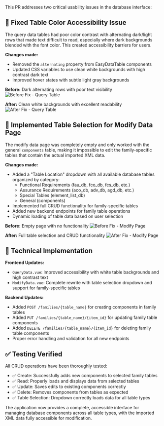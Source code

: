 This PR addresses two critical usability issues in the database interface:

## 🎨 Fixed Table Color Accessibility Issue

The query data tables had poor color contrast with alternating dark/light rows that made text difficult to read, especially where dark backgrounds blended with the font color. This created accessibility barriers for users.

**Changes made:**
- Removed the `alternating` property from EasyDataTable components
- Updated CSS variables to use clean white backgrounds with high contrast dark text
- Improved hover states with subtle light gray backgrounds

**Before:** Dark alternating rows with poor text visibility
![Before Fix - Query Table](https://github.com/user-attachments/assets/0e3fa6d5-3e9c-415e-b293-5999fc3a69ee)

**After:** Clean white backgrounds with excellent readability
![After Fix - Query Table](https://github.com/user-attachments/assets/9edd8abe-0147-4222-8902-44eb7b6ea6ff)

## 🔧 Implemented Table Selection for Modify Data Page

The modify data page was completely empty and only worked with the general `components` table, making it impossible to edit the family-specific tables that contain the actual imported XML data.

**Changes made:**
- Added a "Table Location" dropdown with all available database tables organized by category:
  - Functional Requirements (fau_db, fco_db, fcs_db, etc.)
  - Assurance Requirements (aco_db, adv_db, agd_db, etc.)
  - Special Tables (element_list_db)
  - General (components)
- Implemented full CRUD functionality for family-specific tables
- Added new backend endpoints for family table operations
- Dynamic loading of table data based on user selection

**Before:** Empty page with no functionality
![Before Fix - Modify Page](https://github.com/user-attachments/assets/b9a95ee0-5f49-492b-b08b-595c8dcdaa23)

**After:** Full table selection and CRUD functionality
![After Fix - Modify Page](https://github.com/user-attachments/assets/9c01fef1-cc1a-4bfa-a86d-a5c8e9b9303d)

## 🔧 Technical Implementation

**Frontend Updates:**
- `QueryData.vue`: Improved accessibility with white table backgrounds and high contrast text
- `ModifyData.vue`: Complete rewrite with table selection dropdown and support for family-specific tables

**Backend Updates:**
- Added `POST /families/{table_name}` for creating components in family tables
- Added `PUT /families/{table_name}/{item_id}` for updating family table components  
- Added `DELETE /families/{table_name}/{item_id}` for deleting family table components
- Proper error handling and validation for all new endpoints

## ✅ Testing Verified

All CRUD operations have been thoroughly tested:
- ✅ Create: Successfully adds new components to selected family tables
- ✅ Read: Properly loads and displays data from selected tables
- ✅ Update: Saves edits to existing components correctly
- ✅ Delete: Removes components from tables as expected
- ✅ Table Selection: Dropdown correctly loads data for all table types

The application now provides a complete, accessible interface for managing database components across all table types, with the imported XML data fully accessible for modification.